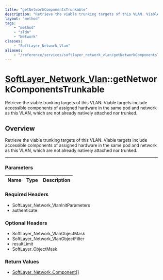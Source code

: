 ```yaml
---
title: "getNetworkComponentsTrunkable"
description: "Retrieve the viable trunking targets of this VLAN. Viable targets include accessible components of assigned hardware in... "
layout: "method"
tags:
    - "method"
    - "sldn"
    - "Network"
classes:
    - "SoftLayer_Network_Vlan"
aliases:
    - "/reference/services/softlayer_network_vlan/getNetworkComponentsTrunkable"
---
```

# [SoftLayer_Network_Vlan](/reference/services/SoftLayer_Network_Vlan)::getNetworkComponentsTrunkable


Retrieve the viable trunking targets of this VLAN. Viable targets include accessible components of assigned hardware in the same pod and network as this VLAN, which are not already natively attached nor trunked.


## Overview 
Retrieve the viable trunking targets of this VLAN. Viable targets include accessible components of assigned hardware in the same pod and network as this VLAN, which are not already natively attached nor trunked.

-----

### Parameters 
|Name | Type | Description |
| --- | --- | --- |


### Required Headers
* SoftLayer_Network_VlanInitParameters
* authenticate


### Optional Headers
* SoftLayer_Network_VlanObjectMask
* SoftLayer_Network_VlanObjectFilter
* resultLimit
* SoftLayer_ObjectMask

### Return Values
* <a href='/reference/datatypes/SoftLayer_Network_Component'>SoftLayer_Network_Component[] </a>




